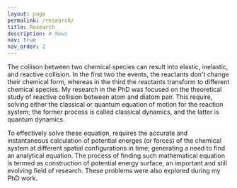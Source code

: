 ```yaml
---
layout: page
permalink: /research/
title: Research
description: # News
nav: true
nav_order: 2
---
```


The collison between two chemical species can result into elastic, inelastic, and reactive collision. In the first two the events, the reactants
don't change their chemical form, whereas in the third the reactants transform to different chemical species. My research in the PhD was focused on the
theoretical study of reactive collision between atom and diatom pair. This require, solving either the classical or quantum equation of motion for the 
reaction system; the former process is called classical dynamics, and the latter is quantum dynamics.

To effectively solve these equation, requires the accurate and instantaneous calculation of potential energes (or forces) of the chemical system at different spatial configurations 
in time; generating a need to find an analytical equation. The process of finding such mathematical equation is termed as construction of potential energy surface, an important
and still evolving field of research. These problems were also explored during my PhD work.  
